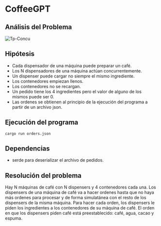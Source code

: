 # CoffeeGPT

## Análisis del Problema

![Tp-Concu](https://user-images.githubusercontent.com/67125933/232071325-91781e50-cf5c-4397-bff5-455284c109cf.png)

## Hipótesis

- Cada dispensador de una máquina puede preparar un café.
- Los N dispensadores de una máquina actúan concurrentemente.
- Un dispenser puede cargar no siempre el mismo ingrediente.
- Los contenedores empiezan llenos.
- Los contenedores no se recargan.
- Un pedido tiene los 4 ingredientes pero el valor de alguno de los mismos puede ser 0.
- Las ordenes se obtienen al principio de la ejecución del programa a partir de un archivo json.

## Ejecución del programa

```cargo run orders.json```

## Dependencias

- serde para deserializar el archivo de pedidos.

## Resolución del problema

Hay N máquinas de café con N dispensers y 4 contenedores cada una. Los dispensers de una máquina de café va a hacer ordenes hasta que no haya más ordenes para procesar y de forma simulatánea con el resto de los dispensers de la misma máquina. Para hacer cada orden, los dispensers le piden los ingredientes a los contenedores de su máquina de café. El orden en que los dispensers piden café está preestablecido: café, agua, cacao y espuma.
